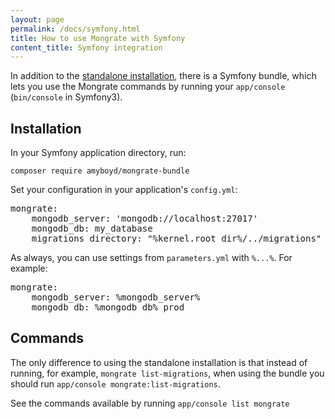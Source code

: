 ```yaml
---
layout: page
permalink: /docs/symfony.html
title: How to use Mongrate with Symfony
content_title: Symfony integration
---
```


In addition to the [standalone installation](/docs/installation), there is a Symfony bundle, which
lets you use the Mongrate commands by running your `app/console` (`bin/console` in Symfony3).

Installation
------------

In your Symfony application directory, run:

`composer require amyboyd/mongrate-bundle`

Set your configuration in your application's `config.yml`:

<pre>
mongrate:
    mongodb_server: 'mongodb://localhost:27017'
    mongodb_db: my_database
    migrations_directory: "%kernel.root_dir%/../migrations"
</pre>

As always, you can use settings from `parameters.yml` with `%...%`. For example:

<pre>
mongrate:
    mongodb_server: %mongodb_server%
    mongodb_db: %mongodb_db%_prod
</pre>

Commands
--------

The only difference to using the standalone installation is that instead of running, for example,
`mongrate list-migrations`, when using the bundle you should run
`app/console mongrate:list-migrations`.

See the commands available by running `app/console list mongrate`
